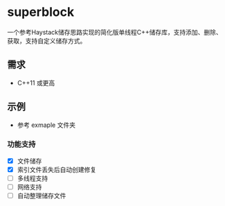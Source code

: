 # superblock
一个参考Haystack储存思路实现的简化版单线程C++储存库，支持添加、删除、获取，支持自定义储存方式。

## 需求
- C++11 或更高

## 示例
- 参考 exmaple 文件夹 

### 功能支持
-[x] 文件储存
-[x] 索引文件丢失后自动创建修复
-[ ] 多线程支持
-[ ] 网络支持
-[ ] 自动整理储存文件